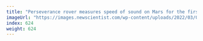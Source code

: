 ```yaml
---
title: "Perseverance rover measures speed of sound on Mars for the first time"
imageUrl: "https://images.newscientist.com/wp-content/uploads/2022/03/09152116/SEI_92420237.jpg?width=600"
index: 624
weight: 624
---
```

